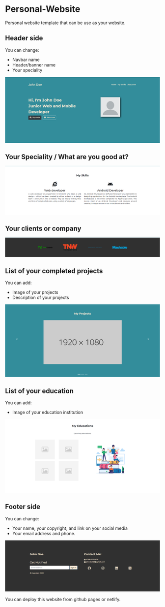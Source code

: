 # Personal-Website

Personal website template that can be use as your website.

## Header side
You can change:

- Navbar name
- Header/banner name
- Your speciality

![Image of Personal-Website](https://github.com/WiLLiaM-noD/Personal-Website/blob/master/web%20screenshot/Screenshot_1.png)

## Your Speciality / What are you good at?
![Image of Personal-Website](https://github.com/WiLLiaM-noD/Personal-Website/blob/master/web%20screenshot/Screenshot_2.png)

## Your clients or company
![Image of Personal-Website](https://github.com/WiLLiaM-noD/Personal-Website/blob/master/web%20screenshot/Screenshot_3.png)

## List of your completed projects
You can add:

- Image of your projects
- Description of your projects

![Image of Personal-Website](https://github.com/WiLLiaM-noD/Personal-Website/blob/master/web%20screenshot/Screenshot_4.png)

## List of your education
You can add:

- Image of your education institution

![Image of Personal-Website](https://github.com/WiLLiaM-noD/Personal-Website/blob/master/web%20screenshot/Screenshot_5.png)

## Footer side
You can change:

- Your name, your copyright, and link on your social media
- Your email address and phone.

![Image of Personal-Website](https://github.com/WiLLiaM-noD/Personal-Website/blob/master/web%20screenshot/Screenshot_6.png)

You can deploy this website from github pages or netlify.
